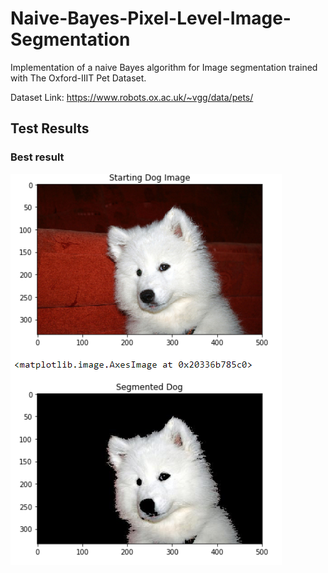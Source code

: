 # Naive-Bayes-Pixel-Level-Image-Segmentation

Implementation of a naive Bayes algorithm for Image segmentation trained with The Oxford-IIIT Pet Dataset.

Dataset Link: https://www.robots.ox.ac.uk/~vgg/data/pets/

## Test Results
### Best result
![Comparison of two images with best results](https://github.com/Jon-Lein/Naive-Bayes-Pixel-Level-Image-Segmentation/blob/main/Some%20Results/Best_result.png)

